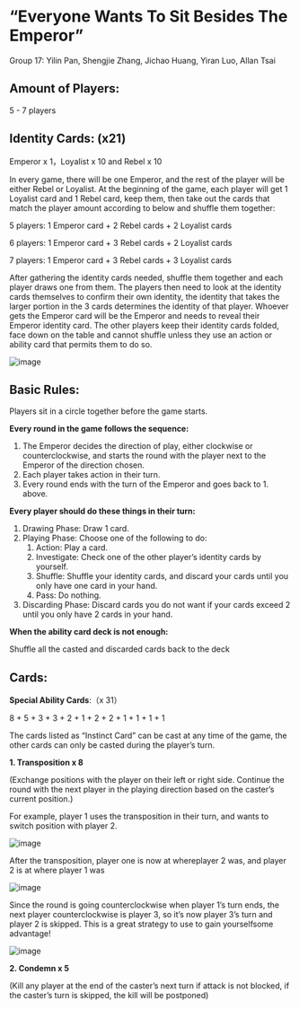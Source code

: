 # “Everyone Wants To Sit Besides The Emperor”

Group 17: Yilin Pan, Shengjie Zhang, Jichao Huang, Yiran Luo, Allan Tsai

## Amount of Players:

5 - 7 players

## Identity Cards: (x21)

Emperor x 1，Loyalist x 10 and Rebel x 10 

In every game, there will be one Emperor, and the rest of the player will be either Rebel or Loyalist. At the beginning of the game, each player will get 1 Loyalist card and 1 Rebel card, keep them, then take out the cards that match the player amount according to below and shuffle them together: 

5 players: 1 Emperor card + 2 Rebel cards + 2 Loyalist cards 

6 players: 1 Emperor card + 3 Rebel cards + 2 Loyalist cards 

7 players: 1 Emperor card + 3 Rebel cards + 3 Loyalist cards 

After gathering the identity cards needed, shuffle them together and each player draws one from them. The players then need to look at the identity cards themselves to confirm their own identity, the identity that takes the larger portion in the 3 cards determines the identity of that player. Whoever gets the Emperor card will be the Emperor and needs to reveal their Emperor identity card. The other players keep their identity cards folded, face down on the table and cannot shuffle unless they use an action or ability card that permits them to do so.

![image](https://github.com/NagisaDango/Everyone-Wants-to-Sit-besides-the-King/assets/49584543/772828c7-023d-43a8-9033-680bce8e67b7)

## Basic Rules:

Players sit in a circle together before the game starts. 

__Every round in the game follows the sequence:__
1. The Emperor decides the direction of play, either clockwise or counterclockwise, and starts the round with the player next to the Emperor of the direction chosen. 
2. Each player takes action in their turn. 
3. Every round ends with the turn of the Emperor and goes back to 1. above.

__Every player should do these things in their turn:__
1. Drawing Phase: Draw 1 card. 
2. Playing Phase: Choose one of the following to do: 
	1. Action: Play a card. 
	2. Investigate: Check one of the other playerʼs identity cards by yourself. 
	3. Shuffle: Shuffle your identity cards, and discard your cards until you only have one card in your hand. 
	4. Pass: Do nothing. 
3. Discarding Phase: Discard cards you do not want if your cards exceed 2 until you only have 2 cards in your hand. 

__When the ability card deck is not enough:__

Shuffle all the casted and discarded cards back to the deck

## Cards:

__Special Ability Cards__:（x 31）

8 + 5 + 3 + 3 + 2 + 1 + 2 + 2 + 1 + 1 + 1 + 1 

The cards listed as “Instinct Card” can be cast at any time of the game, the other cards can only be casted  during the playerʼs turn. 

__1. Transposition x 8__ 

(Exchange positions with the player on their left or right side. Continue the round with the next player in the playing direction based on the casterʼs current position.) 

For example, player 1 uses the transposition in their turn, and wants to switch position with player 2.

![image](https://github.com/NagisaDango/Everyone-Wants-to-Sit-besides-the-King/assets/49584543/2dd10fe9-6098-4cf9-8f98-c4ef1bc81511)

After the transposition, player one is now at whereplayer 2 was, and player 2 is at where player 1 was

![image](https://github.com/NagisaDango/Everyone-Wants-to-Sit-besides-the-King/assets/49584543/7fa7ae6b-0e92-4340-8843-6d5318e28e25)

Since the round is going counterclockwise when player 1ʼs turn ends, the next player counterclockwise is player 3, so itʼs now player 3ʼs turn and player 2 is skipped. This is a great strategy to use to gain yourselfsome advantage!

![image](https://github.com/NagisaDango/Everyone-Wants-to-Sit-besides-the-King/assets/49584543/c924a44e-60fc-4998-bc6f-729a8d46cd37)

__2. Condemn x 5__

(Kill any player at the end of the casterʼs next turn if attack is not blocked, if the casterʼs turn is skipped, the kill will be postponed)





